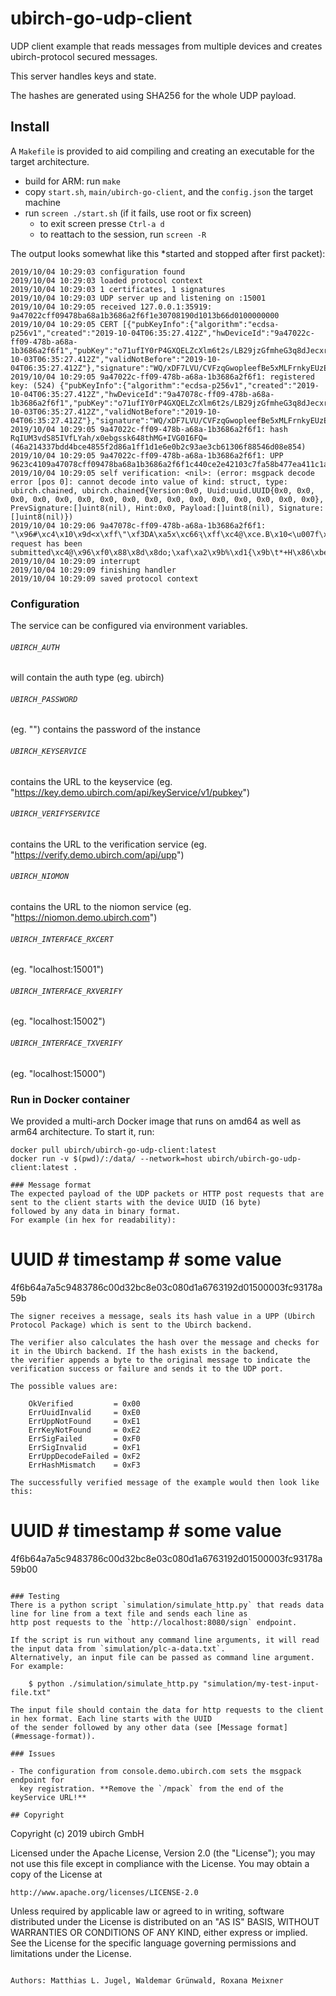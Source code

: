 # ubirch-go-udp-client

UDP client example that reads messages from multiple devices
and creates ubirch-protocol secured messages.

This server handles keys and state.

The hashes are generated using SHA256 for the whole UDP payload.

## Install

A `Makefile` is provided to aid compiling and creating an executable for the target architecture.

* build for ARM: run `make`
* copy `start.sh`, `main/ubirch-go-client`, and the `config.json` the target machine
* run `screen ./start.sh` (if it fails, use root or fix screen)
  - to exit screen presse `Ctrl-a d`
  - to reattach to the session, run `screen -R`

The output looks somewhat like this *started and stopped after first packet):
```
2019/10/04 10:29:03 configuration found
2019/10/04 10:29:03 loaded protocol context
2019/10/04 10:29:03 1 certificates, 1 signatures
2019/10/04 10:29:03 UDP server up and listening on :15001
2019/10/04 10:29:05 received 127.0.0.1:35919: 9a47022cff09478ba68a1b3686a2f6f1e30708190d1013b66d0100000000
2019/10/04 10:29:05 CERT [{"pubKeyInfo":{"algorithm":"ecdsa-p256v1","created":"2019-10-04T06:35:27.412Z","hwDeviceId":"9a47022c-ff09-478b-a68a-1b3686a2f6f1","pubKey":"o71ufIY0rP4GXQELZcXlm6t2s/LB29jzGfmheG3q8dJecxrGc/bqIODYcfROx6ofgunyarvG4lFiP+7p18qZ44==","pubKeyId":"o71ufIY0rP4GXQELZcXlm6t2s/LB29jzGfmheG3q8dJecxrGc/bqIODYcfROx6ofgunyarvG4lFiP+7p18qZ44==","validNotAfter":"2020-10-03T06:35:27.412Z","validNotBefore":"2019-10-04T06:35:27.412Z"},"signature":"WQ/xDF7LVU/CVFzqGwopleefBe5xMLFrnkyEUzE08s0pxZgbtudReaWw70FSPvf2f83kgMvd5gfLNBd1V3AG2g=="}]
2019/10/04 10:29:05 9a47022c-ff09-478b-a68a-1b3686a2f6f1: registered key: (524) {"pubKeyInfo":{"algorithm":"ecdsa-p256v1","created":"2019-10-04T06:35:27.412Z","hwDeviceId":"9a47078c-ff09-478b-a68a-1b3686a2f6f1","pubKey":"o71ufIY0rP4GXQELZcXlm6t2s/LB29jzGfmheG3q8dJecxrGc/bqIODYcfROx6ofgunyarvG4lFiP+7p18qZqg==","pubKeyId":"o71ufIY0rP4GXQELZcXlm6t2s/LB29jzGfmheG3q8dJecxrGc/bqIODYcfROx6ofgunyarvG4lFiP+7p18qZqg==","validNotAfter":"2020-10-03T06:35:27.412Z","validNotBefore":"2019-10-04T06:35:27.412Z"},"signature":"WQ/xDF7LVU/CVFzqGwopleefBe5xMLFrnkyEUzE08s0pxZgbtudReaWw70FSPvf2f83kgMvd5gfLNBd1V3AGng=="}
2019/10/04 10:29:05 9a47022c-ff09-478b-a68a-1b3686a2f6f1: hash RqIUM3vdS85IVfLYah/x0ebgssk648thMG+IVG0I6FQ= (46a214337bdd4bce4855f2d86a1ff1d1e6e0b2c93ae3cb61306f88546d08e854)
2019/10/04 10:29:05 9a47022c-ff09-478b-a68a-1b3686a2f6f1: UPP 9623c4109a47078cff09478ba68a1b3686a2f6f1c440ce2e42103c7fa58b477ea411c1abdbb90b80505496380f650f94a4c4cd4e0dd198a65e8f5d9fafb37fa16ae0355570e302e331bd74df7085f55c7eafcc4523f800c42046a214337bdd4bce4855f2d86a1ff1d1e6e0b2c93ae3cb61306f88546d08e854c440281dda50dc9b257c3ab4084c02ca28ba5596058fcef8dbe4e7c8f08f7eaafc298ec51cb9c99279af538b337893a3095149cfc47a098c4ca173dd23d96917ec75
2019/10/04 10:29:05 self verification: <nil>: (error: msgpack decode error [pos 0]: cannot decode into value of kind: struct, type: ubirch.chained, ubirch.chained{Version:0x0, Uuid:uuid.UUID{0x0, 0x0, 0x0, 0x0, 0x0, 0x0, 0x0, 0x0, 0x0, 0x0, 0x0, 0x0, 0x0, 0x0, 0x0, 0x0}, PrevSignature:[]uint8(nil), Hint:0x0, Payload:[]uint8(nil), Signature:[]uint8(nil)})
2019/10/04 10:29:06 9a47078c-ff09-478b-a68a-1b3686a2f6f1: "\x96#\xc4\x10\x9d<x\xff\"\xf3DA\xa5х\xc66Ԇ\xff\xc4@\xce.B\x10<\u007f\xa5\x8bG~\xa4\x11\xc1\xab۹\v\x80PT\x968\x0fe\x0f\x94\xa4\xc4\xcdN\rј\xa6^\x8f]\x9f\xaf\xb3\u007f\xa1j\xe05Up\xe3\x02\xe31\xbdt\xdfp\x85\xf5\\~\xaf\xccE#\xf8\x00\x81\xa7message\xbfyour request has been submitted\xc4@\x96\xf0\x88\x8d\x8do;\xaf\xa2\x9b%\xd1{\x9b\t*+H\x86\xbea\x81\vS2S>\a\x14|q\xedUMG\x8f\xd5\xcaRx\xcb{\xf7\xe2\xec\x14\xd2T\x99b\x89A\x92\xc2\xe0\xbd̗\\$J\xf0\a\x04"
2019/10/04 10:29:09 interrupt
2019/10/04 10:29:09 finishing handler
2019/10/04 10:29:09 saved protocol context
```

### Configuration
The service can be configured via environment variables.

###### `UBIRCH_AUTH`
will contain the auth type (eg. ubirch) 
###### `UBIRCH_PASSWORD`
(eg. "") contains the password of the instance
###### `UBIRCH_KEYSERVICE`
contains the URL to the keyservice (eg. "https://key.demo.ubirch.com/api/keyService/v1/pubkey") 
###### `UBIRCH_VERIFYSERVICE`
contains the URL to the verification service (eg. "https://verify.demo.ubirch.com/api/upp") 
###### `UBIRCH_NIOMON`
contains the URL to the niomon service (eg. "https://niomon.demo.ubirch.com") 
###### `UBIRCH_INTERFACE_RXCERT`
(eg. "localhost:15001")
###### `UBIRCH_INTERFACE_RXVERIFY`
(eg. "localhost:15002")
###### `UBIRCH_INTERFACE_TXVERIFY`
(eg. "localhost:15000")

### Run in Docker container
We provided a multi-arch Docker image that runs on amd64 as well as arm64 architecture. To start it, run:
```
docker pull ubirch/ubirch-go-udp-client:latest
docker run -v $(pwd)/:/data/ --network=host ubirch/ubirch-go-udp-client:latest .

### Message format
The expected payload of the UDP packets or HTTP post requests that are sent to the client starts with the device UUID (16 byte)
followed by any data in binary format.
For example (in hex for readability):
```
# UUID                          # timestamp     # some value
4f6b64a7a5c9483786c00d32bc8e03c080d1a6763192d01500003fc93178a59b
```
The signer receives a message, seals its hash value in a UPP (Ubirch Protocol Package) which is sent to the Ubirch backend.

The verifier also calculates the hash over the message and checks for it in the Ubirch backend. If the hash exists in the backend,
the verifier appends a byte to the original message to indicate the verification success or failure and sends it to the UDP port.

The possible values are:

	OkVerified         = 0x00
	ErrUuidInvalid     = 0xE0
	ErrUppNotFound     = 0xE1
	ErrKeyNotFound     = 0xE2
	ErrSigFailed       = 0xF0
	ErrSigInvalid      = 0xF1
	ErrUppDecodeFailed = 0xF2
	ErrHashMismatch    = 0xF3
	
The successfully verified message of the example would then look like this:
```
# UUID                          # timestamp     # some value
4f6b64a7a5c9483786c00d32bc8e03c080d1a6763192d01500003fc93178a59b00
```

### Testing
There is a python script `simulation/simulate_http.py` that reads data line for line from a text file and sends each line as
http post requests to the `http://localhost:8080/sign` endpoint. 

If the script is run without any command line arguments, it will read the input data from `simulation/plc-a-data.txt`. 
Alternatively, an input file can be passed as command line argument. For example:

    $ python ./simulation/simulate_http.py "simulation/my-test-input-file.txt"
    
The input file should contain the data for http requests to the client in hex format. Each line starts with the UUID 
of the sender followed by any other data (see [Message format](#message-format)).

### Issues

- The configuration from console.demo.ubirch.com sets the msgpack endpoint for 
  key registration. **Remove the `/mpack` from the end of the keyService URL!**

## Copyright

```
Copyright (c) 2019 ubirch GmbH

Licensed under the Apache License, Version 2.0 (the "License");
you may not use this file except in compliance with the License.
You may obtain a copy of the License at

    http://www.apache.org/licenses/LICENSE-2.0

Unless required by applicable law or agreed to in writing, software
distributed under the License is distributed on an "AS IS" BASIS,
WITHOUT WARRANTIES OR CONDITIONS OF ANY KIND, either express or implied.
See the License for the specific language governing permissions and
limitations under the License.
```

Authors: Matthias L. Jugel, Waldemar Grünwald, Roxana Meixner